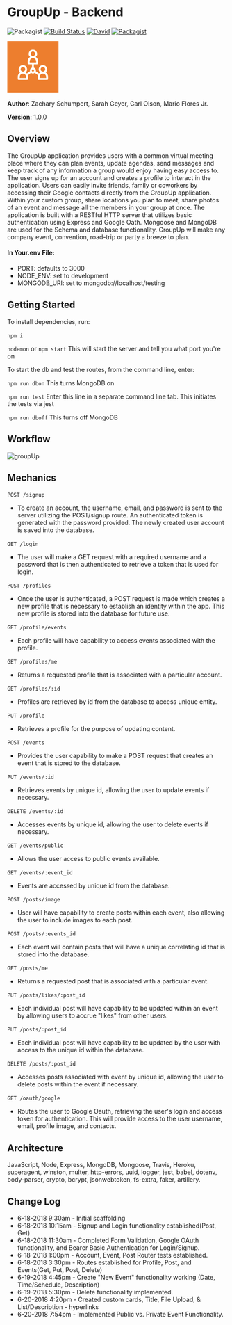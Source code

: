 # GroupUp - Backend

![Packagist](https://img.shields.io/badge/created%20on-June%202018-red.svg)
[![Build Status](https://travis-ci.org/Group-Up/backend.svg?branch=master)](https://travis-ci.org/groupUp/groupUp)
[![David](https://img.shields.io/david/expressjs/express.svg)](https://github.com/groupUp/groupUp)
[![Packagist](https://img.shields.io/packagist/l/doctrine/orm.svg)](https://github.com/groupUp/groupUp)

![groupUp](src/assets/logo.png)

**Author**: Zachary Schumpert, Sarah Geyer, Carl Olson, Mario Flores Jr.

**Version**: 1.0.0

## Overview

The GroupUp application provides users with a common virtual meeting place where they can plan events, update agendas, send messages and keep track of any information a group would enjoy having easy access to. The user signs up for an account and creates a profile to interact in the application. Users can easily invite friends, family or coworkers by accessing their Google contacts directly from the GroupUp application.  Within your custom group, share locations you plan to meet, share photos of an event and message all the members in your group at once. The application is built with a RESTful HTTP server that utilizes basic authentication using Express and Google Oath. Mongoose and MongoDB are used for the Schema and database functionality. GroupUp will make any company event, convention, road-trip or party a breeze to plan.

#### In Your.env File:

 * PORT: defaults to 3000
 * NODE_ENV: set to development
 * MONGODB_URI: set to mongodb://localhost/testing

## Getting Started

To install dependencies, run:

```npm i```

```nodemon``` or ```npm start``` This will start the server and tell you what port you're on

To start the db and test the routes, from the command line, enter:

```npm run dbon``` This turns MongoDB on

```npm run test``` Enter this line in a separate command line tab. This initiates the tests via jest

```npm run dboff``` This turns off MongoDB

## Workflow

![groupUp](src/assets/workflow.png)

## Mechanics

```POST /signup```

- To create an account, the username, email, and password is sent to the server utilizing the POST/signup route. An authenticated token is generated with the password provided. The newly created user account is saved into the database.

```GET /login```

- The user will make a GET request with a required username and a password that is then authenticated to retrieve a token that is used for login.

```POST /profiles```

- Once the user is authenticated, a POST request is made which creates a new profile that is necessary to establish an identity within the app. This new profile is stored into the database for future use.

```GET /profile/events```

- Each profile will have capability to access events associated with the profile.

```GET /profiles/me```

- Returns a requested profile that is associated with a particular account.

```GET /profiles/:id```

- Profiles are retrieved by id from the database to access unique entity.

```PUT /profile```

- Retrieves a profile for the purpose of updating content.

```POST /events```

- Provides the user capability to make a POST request that creates an event that is stored to the database.

```PUT /events/:id```

- Retrieves events by unique id, allowing the user to update events if necessary.

```DELETE /events/:id```

- Accesses events by unique id, allowing the user to delete events if necessary.

```GET /events/public```

- Allows the user access to public events available.

```GET /events/:event_id```

- Events are accessed by unique id from the database.

```POST /posts/image```

- User will have capability to create posts within each event, also allowing the user to include images to each post.

```POST /posts/:events_id```

- Each event will contain posts that will have a unique correlating id that is stored into the database.

```GET /posts/me```

- Returns a requested post that is associated with a particular event.

```PUT /posts/likes/:post_id```

- Each individual post will have capability to be updated within an event by allowing users to accrue "likes" from other users.

```PUT /posts/:post_id```

- Each individual post will have capability  to be updated by the user with access to the unique id within the database.

```DELETE /posts/:post_id```

- Accesses posts associated with event by unique id, allowing the user to delete posts within the event if necessary.

```GET /oauth/google```

- Routes the user to Google Oauth, retrieving the user's login and access token for authentication. This will provide access to the user username, email, profile image, and contacts. 


## Architecture

JavaScript, Node, Express, MongoDB, Mongoose, Travis, Heroku, superagent, winston, multer, http-errors, uuid, logger, jest, babel, dotenv, body-parser, crypto, bcrypt, jsonwebtoken, fs-extra, faker, artillery.

## Change Log

 * 6-18-2018 9:30am - Initial scaffolding
 * 6-18-2018 10:15am - Signup and Login functionality established(Post, Get)
 * 6-18-2018 11:30am - Completed Form Validation, Google OAuth functionality, and Bearer Basic Authentication for Login/Signup.
 * 6-18-2018 1:00pm - Account, Event, Post Router tests established.
 * 6-18-2018 3:30pm - Routes established for Profile, Post, and Events(Get, Put, Post, Delete)
 * 6-19-2018 4:45pm - Create "New Event" functionality working (Date, Time/Schedule, Description)
 * 6-19-2018 5:30pm - Delete functionality implemented.
 * 6-20-2018 4:20pm - Created custom cards, Title, File Upload, & List/Description - hyperlinks
 * 6-20-2018 7:54pm - Implemented Public vs. Private Event Functionality.


